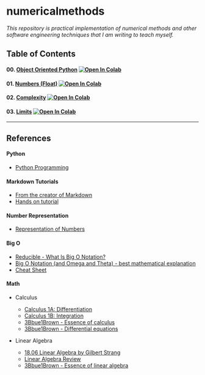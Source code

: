 # numericalmethods

_This repository is practical implementation of numerical methods and other software engineering techniques that I am writing to teach myself._

## Table of Contents
#### 00. [Object Oriented Python](#python) [![Open In Colab](https://colab.research.google.com/assets/colab-badge.svg)](https://colab.research.google.com/github/pareshrchaudhary/numericalmethods/blob/main/ObjectOrientedPython.ipynb)
#### 01. [Numbers (Float)](#number-representation) [![Open In Colab](https://colab.research.google.com/assets/colab-badge.svg)](https://colab.research.google.com/github/pareshrchaudhary/numericalcomputing/blob/main/Numbers.ipynb)
#### 02. [Complexity](#big-o) [![Open In Colab](https://colab.research.google.com/assets/colab-badge.svg)](https://colab.research.google.com/github/pareshrchaudhary/numericalmethods/blob/main/Complexity.ipynb)
#### 03. [Limits](#math) [![Open In Colab](https://colab.research.google.com/assets/colab-badge.svg)](https://colab.research.google.com/github/pareshrchaudhary/numericalmethods/blob/main/Limits.ipynb)


-------------------------------------------------------------------------------
## References  

#### Python 
- [Python Programming](https://python.pages.doc.ic.ac.uk/)
  
#### Markdown Tutorials 
- [From the creator of Markdown](https://daringfireball.net/projects/markdown/)
- [Hands on tutorial](https://www.markdowntutorial.com/)
  
#### Number Representation
- [Representation of Numbers](https://pythonnumericalmethods.berkeley.edu/notebooks/chapter09.00-Representation-of-Numbers.html)

#### Big O
- [Reducible - What Is Big O Notation?](https://www.youtube.com/watch?v=Q_1M2JaijjQ&list=LL&index=15&ab_channel=Reducible)  
- [Big O Notation (and Omega and Theta) - best mathematical explanation](https://www.youtube.com/watch?v=ei-A_wy5Yxw&ab_channel=profbillbyrne)
- [Cheat Sheet](https://www.bigocheatsheet.com/)

#### Math
- Calculus
    - [Calculus 1A: Differentiation](https://openlearninglibrary.mit.edu/courses/course-v1:MITx+18.01.1x+2T2019/about)
    - [Calculus 1B: Integration](https://openlearninglibrary.mit.edu/courses/course-v1:MITx+18.01.2x+3T2019/about)
    - [3Bbue1Brown - Essence of calculus](https://youtube.com/playlist?list=PLZHQObOWTQDMsr9K-rj53DwVRMYO3t5Yr)
    - [3Bbue1Brown - Differential equations](https://youtube.com/playlist?list=PLZHQObOWTQDNPOjrT6KVlfJuKtYTftqH6)

- Linear Algebra
    - [18.06 Linear Algebra by Gilbert Strang](https://openlearninglibrary.mit.edu/courses/course-v1:OCW+18.06SC+2T2019/about)
    - [Linear Algebra Review](https://www.cs.cmu.edu/~zkolter/course/linalg/)
    - [3Bbue1Brown - Essence of linear algebra](https://youtube.com/playlist?list=PLZHQObOWTQDPD3MizzM2xVFitgF8hE_ab)
